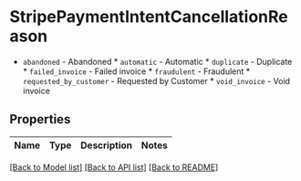 # StripePaymentIntentCancellationReason

* `abandoned` - Abandoned * `automatic` - Automatic * `duplicate` - Duplicate * `failed_invoice` - Failed invoice * `fraudulent` - Fraudulent * `requested_by_customer` - Requested by Customer * `void_invoice` - Void invoice

## Properties
Name | Type | Description | Notes
------------ | ------------- | ------------- | -------------

[[Back to Model list]](../README.md#documentation-for-models) [[Back to API list]](../README.md#documentation-for-api-endpoints) [[Back to README]](../README.md)


